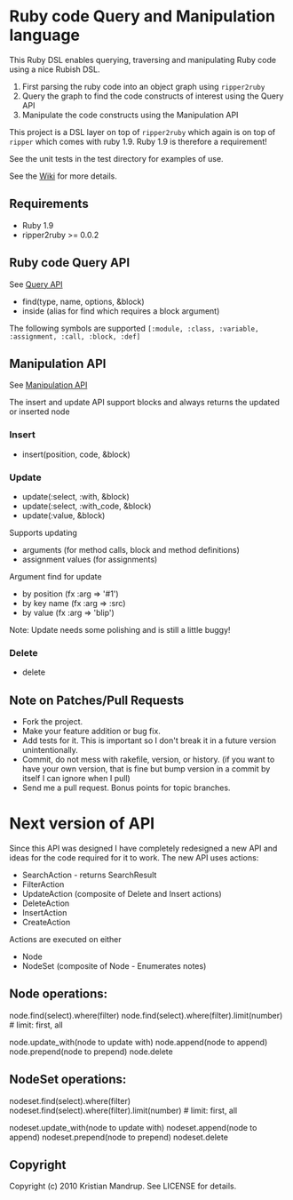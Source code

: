 # Ruby code Query and Manipulation language ##

This Ruby DSL enables querying, traversing and manipulating Ruby code using a nice Rubish DSL.

1. First parsing the ruby code into an object graph using `ripper2ruby`
2. Query the graph to find the code constructs of interest using the Query API
3. Manipulate the code constructs using the Manipulation API

This project is a DSL layer on top of `ripper2ruby` which again is on top of `ripper` which comes with ruby 1.9. 
Ruby 1.9 is therefore a requirement! 

See the unit tests in the test directory for examples of use.

See the [Wiki](http://wiki.github.com/kristianmandrup/ruby_traverser_dsl "Wiki") for more details.

## Requirements ##
* Ruby 1.9
* ripper2ruby >= 0.0.2 

## Ruby code Query API ##

See [Query API](http://wiki.github.com/kristianmandrup/ruby_traverser_dsl/finder-api "Query API")

* find(type, name, options, &block)
* inside (alias for find which requires a block argument)

The following symbols are supported `[:module, :class, :variable, :assignment, :call, :block, :def]`

## Manipulation API ##

See [Manipulation API](http://wiki.github.com/kristianmandrup/ruby_traverser_dsl/manipulation-api "Manipulation API")

The insert and update API support blocks and always returns the updated or inserted node

### Insert ##
* insert(position, code, &block)

### Update ##
* update(:select, :with, &block)
* update(:select, :with_code, &block)
* update(:value, &block)

Supports updating 
* arguments (for method calls, block and method definitions)
* assignment values (for assignments)

Argument find for update
* by position (fx :arg => '#1')
* by key name (fx :arg => :src) 
* by value (fx :arg => 'blip')

Note:
Update needs some polishing and is still a little buggy!
                                                              
### Delete ##
* delete

## Note on Patches/Pull Requests ##
 
* Fork the project.
* Make your feature addition or bug fix.
* Add tests for it. This is important so I don't break it in a
  future version unintentionally.
* Commit, do not mess with rakefile, version, or history.
  (if you want to have your own version, that is fine but bump version in a commit by itself I can ignore when I pull)
* Send me a pull request. Bonus points for topic branches. 

# Next version of API

Since this API was designed I have completely redesigned a new API and ideas for the code required for it to work.
The new API uses actions: 
* SearchAction - returns SearchResult 
* FilterAction
* UpdateAction (composite of Delete and Insert actions)
* DeleteAction
* InsertAction
* CreateAction

Actions are executed on either
* Node
* NodeSet (composite of Node - Enumerates notes)

Node operations:
----------------
node.find(select).where(filter)
node.find(select).where(filter).limit(number) # limit: first, all 

node.update_with(node to update with)
node.append(node to append)
node.prepend(node to prepend)
node.delete

NodeSet operations:
----------------
nodeset.find(select).where(filter)
nodeset.find(select).where(filter).limit(number) # limit: first, all 

nodeset.update_with(node to update with)
nodeset.append(node to append)
nodeset.prepend(node to prepend)
nodeset.delete

## Copyright ##

Copyright (c) 2010 Kristian Mandrup. See LICENSE for details.